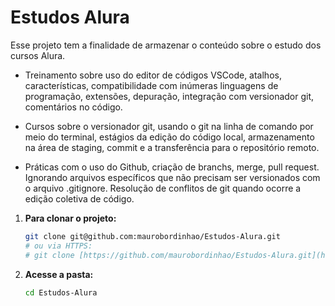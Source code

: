 
# Estudos Alura

Esse projeto tem a finalidade de armazenar o conteúdo sobre o estudo dos cursos Alura.

- Treinamento sobre uso do editor de códigos VSCode, atalhos, características, compatibilidade com inúmeras linguagens de programação, extensões, depuração, integração com versionador git, comentários no código.

- Cursos sobre o versionador git, usando o git na linha de comando por meio do terminal, estágios da edição do código local, armazenamento na área de staging, commit e a transferência para o repositório remoto.

- Práticas com o uso do Github, criação de branchs, merge, pull request. Ignorando arquivos específicos que não precisam ser versionados com o arquivo .gitignore.
Resolução de conflitos de git quando ocorre a edição coletiva de código.

1.  **Para clonar o projeto:**
    ```bash
    git clone git@github.com:maurobordinhao/Estudos-Alura.git
    # ou via HTTPS:
    # git clone [https://github.com/maurobordinhao/Estudos-Alura.git](https://github.com/maurobordinhao/Estudos-Alura.git)
    ```
2.  **Acesse a pasta:**
    ```bash
    cd Estudos-Alura
    ```